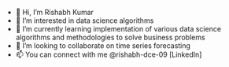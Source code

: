 - 👋 Hi, I’m Rishabh Kumar
- 👀 I’m interested in data science algorithms
- 🌱 I’m currently learning implementation of various data science algorithms and methodologies to solve business problems
- 💞️ I’m looking to collaborate on time series forecasting
- 📫 You can connect with me @rishabh-dce-09 [LinkedIn]

<!---
rishabh-dce-09/rishabh-dce-09 is a ✨ special ✨ repository because its `README.md` (this file) appears on your GitHub profile.
You can click the Preview link to take a look at your changes.
--->
